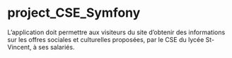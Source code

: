 # project_CSE_Symfony
L’application doit permettre aux visiteurs du site d’obtenir des informations sur les offres sociales et culturelles proposées, par le CSE du lycée St-Vincent, à ses salariés.
